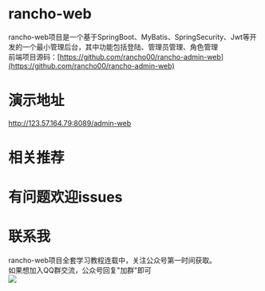 # rancho-web
  rancho-web项目是一个基于SpringBoot、MyBatis、SpringSecurity、Jwt等开发的一个最小管理后台，其中功能包括登陆、管理员管理、角色管理<br>
  前端项目源码：[https://github.com/rancho00/rancho-admin-web](https://github.com/rancho00/rancho-admin-web)
# 演示地址
  http://123.57.164.79:8089/admin-web
# 相关推荐
# 有问题欢迎issues
# 联系我
  rancho-web项目全套学习教程连载中，关注公众号第一时间获取。<br>
  如果想加入QQ群交流，公众号回复"加群"即可<br>
  ![](https://github.com/rancho00/rancho-web/blob/master/document/resource/login.png)
